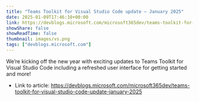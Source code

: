 ```yaml
---
title: "Teams Toolkit for Visual Studio Code update – January 2025"
date: 2025-01-09T17:46:10+00:00
link: https://devblogs.microsoft.com/microsoft365dev/teams-toolkit-for-visual-studio-code-update-january-2025
showShare: false
showReadTime: false
thumbnail: images/vs.png
tags: ["devblogs.microsoft.com"]
---
```

We’re kicking off the new year with exciting updates to Teams Toolkit for Visual Studio Code including a refreshed user interface for getting started and more!

- Link to article: https://devblogs.microsoft.com/microsoft365dev/teams-toolkit-for-visual-studio-code-update-january-2025